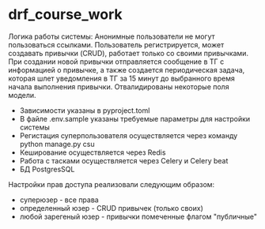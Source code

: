 # drf_course_work
Логика работы системы:
Анонимные пользователи не могут пользоваться ссылками.
Пользователь регистрируется, может создавать привычки (CRUD), работает только со своими привычками.
При создании новой привычки отправляется сообщение в ТГ с информацией о привычке, а также создается периодическая задача, которая шлет уведомления 
в ТГ за 15 минут до выбранного время начала выполнения привычки.
Отвалидированы некоторые поля модели.

- Зависимости указаны в pyproject.toml
- В файле .env.sample указаны требуемые параметры для настройки системы
- Регистация суперпользователя осуществляется через команду python manage.py csu
- Кеширование осуществляется через Redis
- Работа с тасками осуществляется через Celery и Celery beat
- БД PostgresSQL

Настройки прав доступа реализовали следующим образом:
- суперюзер - все права
- определенный юзер - CRUD привычек (только своих)
- любой зарегеный юзер - привычки помеченные флагом "публичные"
